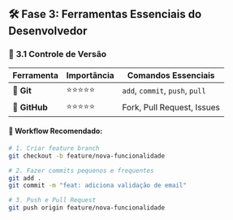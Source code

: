 ## 🛠️ **Fase 3: Ferramentas Essenciais do Desenvolvedor**

### 🔧 **3.1 Controle de Versão**

| Ferramenta | Importância | Comandos Essenciais |
|------------|-------------|---------------------|
| **🌿 Git** | ⭐⭐⭐⭐⭐ | `add`, `commit`, `push`, `pull` |
| **🐙 GitHub** | ⭐⭐⭐⭐⭐ | Fork, Pull Request, Issues |

#### 📝 **Workflow Recomendado:**
```bash
# 1. Criar feature branch
git checkout -b feature/nova-funcionalidade

# 2. Fazer commits pequenos e frequentes
git add .
git commit -m "feat: adiciona validação de email"

# 3. Push e Pull Request
git push origin feature/nova-funcionalidade
```